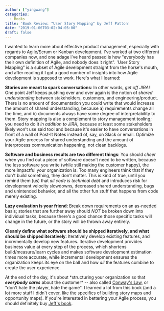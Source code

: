 ```yaml
---
author: ["yingwang"]
categories:
  - Books
title: 'Book Review: "User Story Mapping" by Jeff Patton'
date: "2019-01-06T03:02:04-05:00"
draft: false
---
```


I wanted to learn more about effective product management, especially with
regards to Agile/Scrum or Kanban development. I've worked at two different
companies now, and one adage I've heard passed is how "everybody has their own
definition of Agile, and nobody does it right". 'User Story Mapping" is a subset
of Agile development straight from the horse's mouth, and after reading it I got
a good number of insights into how Agile development is supposed to work. Here's
what I learned:

**Stories are meant to spark conversations**: In other words, _get off JIRA_!
One point Jeff keeps pushing over and over again is the notion of _shared
understanding_ between stakeholders, customers, and engineering/product. There
is no amount of documentation you could write that would increase the amount of
shared understanding, because a) requirements change all the time, and b)
documents always have some degree of interpretability to them. Story mapping is
also a complement to story management tooling; you need to do it _in addition to
JIRA_, because at least some stakeholders likely won't use said tool and because
it's easier to have conversations in front of a wall of Post-It Notes instead
of, say, on Slack or email. Optimize your Agile process for shared
understanding and the amount of interprocess communication happening, not clean
backlogs.

**Software and business results are two different things**: You should _cheer_
when you find out a piece of software doesn't need to be written, because the
less software you write (while still making the customer happy), the more
impactful your organization is. Too many engineers think that if they don't
build something, they don't matter. This is kind of true, until you remind them
(us) that _all code is technical debt_ and introduces risk for development
velocity slowdowns, decreased shared understanding, bugs and unintended
behavior, and all the other fun stuff that happens from code merely existing.

**Lazy evaluation is your friend**: Break down requirements on an as-needed
basis; stories that are further away should _NOT_ be broken down into individual
tasks, because there's a good chance those specific tasks will change in the
future, or the story will be thrown away entirely.

**Cleanly define what software should be shipped iteratively, and what should be
shipped iteratively**: Iteratively develop existing features, and incrementally
develop new features. Iterative development provides business value at every
step of the process, which shortens build/measure/learn cycles and makes
software development estimation times more accurate, while incremental
development ensures the organization keeps its eye on the ball and how _all_ the
features combine to create the user experience.

At the end of the day, it's about \*structuring your organization so that
**_everybody cares_** about the customer\* -- also called [Conway's
Law](https://en.wikipedia.org/wiki/Conway%27s_law), or "don't hate the player,
hate the game". I learned a lot from this book (and a lot more stuff I didn't
cover, like the specifics of building story maps and opportunity maps). If
you're interested in bettering your Agile process, you should definitely buy
[Jeff's
book](https://smile.amazon.com/User-Story-Mapping-Discover-Product/dp/1491904909?sa-no-redirect=1).
